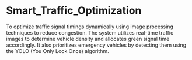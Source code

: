 # Smart_Traffic_Optimization
To optimize traffic signal timings dynamically using image processing techniques to reduce congestion. The system utilizes real-time traffic images to determine vehicle density and allocates green signal time accordingly. It also prioritizes emergency vehicles by detecting them using the YOLO (You Only Look Once) algorithm.
